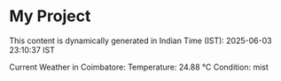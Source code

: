 # My Project

This content is dynamically generated in Indian Time (IST): 2025-06-03 23:10:37 IST


Current Weather in Coimbatore:
Temperature: 24.88 °C
Condition: mist
